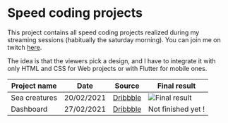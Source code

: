 # Speed coding projects
This project contains all speed coding projects realized during my streaming sessions (habitually the saturday morning).
You can join me on twitch [here](https://www.twitch.tv/jintuslive).

The idea is that the viewers pick a design, and I have to integrate it with only HTML and CSS for Web projects or with Flutter for mobile ones.

Project name | Date | Source | Final result
------------ | ---- | ------ | ------------
Sea creatures | 20/02/2021 | [Dribbble](https://dribbble.com/shots/11366222-Sea-Creature-Landing-Page) | ![Final result](https://raw.githubusercontent.com/Jintus-live-projects/speed-coding-projects/master/sea-creature/img/final-result.png)
Dashboard | 27/02/2021 | [Dribbble](https://dribbble.com/shots/15197323-Home-finances-dashboard/attachments/6940843?mode=media) | Not finished yet !
